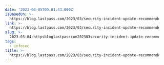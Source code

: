 ```yaml
---
date: '2023-03-05T00:01:43.000Z'
isBasedOn: >-
  https://blog.lastpass.com/2023/03/security-incident-update-recommended-actions/
link: >-
  https://blog.lastpass.com/2023/03/security-incident-update-recommended-actions/
slug: >-
  2023-03-04-httpsbloglastpasscom202303security-incident-update-recommended-actions
tags:
  - infosec
title: >-
  https://blog.lastpass.com/2023/03/security-incident-update-recommended-actions/
---
```


